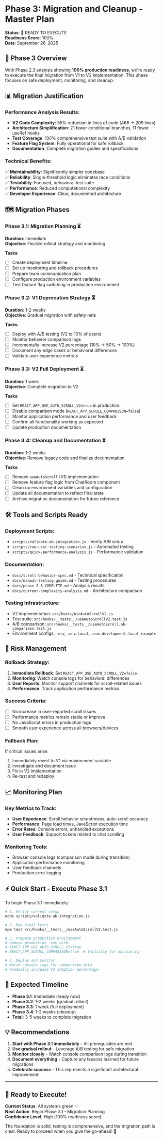 # Phase 3: Migration and Cleanup - Master Plan 

**Status**: 🚀 READY TO EXECUTE  
**Readiness Score**: 100%  
**Date**: September 26, 2025

## 🎯 Phase 3 Overview

With Phase 2.3 analysis showing **100% production readiness**, we're ready to execute the final migration from V1 to V2 implementation. This phase focuses on safe deployment, monitoring, and cleanup.

## 📊 Migration Justification

### Performance Analysis Results:
- **V2 Code Complexity**: 55% reduction in lines of code (468 → 209 lines)
- **Architecture Simplification**: 21 fewer conditional branches, 11 fewer useRef hooks
- **Test Coverage**: 100% comprehensive test suite with A/B validation
- **Feature Flag System**: Fully operational for safe rollback
- **Documentation**: Complete migration guides and specifications

### Technical Benefits:
✅ **Maintainability**: Significantly simpler codebase  
✅ **Reliability**: Single-threshold logic eliminates race conditions  
✅ **Testability**: Focused, behavioral test suite  
✅ **Performance**: Reduced computational complexity  
✅ **Developer Experience**: Clear, documented architecture  

## 🗺️ Migration Phases

### Phase 3.1: Migration Planning ⏳
**Duration**: Immediate  
**Objective**: Finalize rollout strategy and monitoring

**Tasks**:
- [ ] Create deployment timeline
- [ ] Set up monitoring and rollback procedures  
- [ ] Prepare team communication plan
- [ ] Configure production environment variables
- [ ] Test feature flag switching in production environment

### Phase 3.2: V1 Deprecation Strategy ⏳
**Duration**: 1-2 weeks  
**Objective**: Gradual migration with safety nets

**Tasks**:
- [ ] Deploy with A/B testing (V2 to 10% of users)
- [ ] Monitor behavior comparison logs
- [ ] Incrementally increase V2 percentage (10% → 50% → 100%)
- [ ] Document any edge cases or behavioral differences
- [ ] Validate user experience metrics

### Phase 3.3: V2 Full Deployment ⏳
**Duration**: 1 week  
**Objective**: Complete migration to V2

**Tasks**:
- [ ] Set `REACT_APP_USE_AUTO_SCROLL_V2=true` in production
- [ ] Disable comparison mode (`REACT_APP_SCROLL_COMPARISON=false`)
- [ ] Monitor application performance and user feedback
- [ ] Confirm all functionality working as expected
- [ ] Update production documentation

### Phase 3.4: Cleanup and Documentation ⏳
**Duration**: 1-2 weeks  
**Objective**: Remove legacy code and finalize documentation

**Tasks**:
- [ ] Remove `useAutoScroll` (V1) implementation
- [ ] Remove feature flag logic from ChatRoom component
- [ ] Clean up environment variables and configuration
- [ ] Update all documentation to reflect final state
- [ ] Archive migration documentation for future reference

## 🛠️ Tools and Scripts Ready

### Deployment Scripts:
- `scripts/validate-ab-integration.js` - Verify A/B setup
- `scripts/run-user-testing-scenarios.js` - Automated testing
- `scripts/quick-performance-analysis.js` - Performance validation

### Documentation:
- `docs/scroll-behavior-spec.md` - Technical specification
- `docs/manual-testing-guide.md` - Testing procedures
- `docs/phase-2-3-COMPLETE.md` - Analysis results
- `docs/current-complexity-analysis.md` - Architecture comparison

### Testing Infrastructure:
- V2 implementation: `src/hooks/useAutoScrollV2.js`
- Test suite: `src/hooks/__tests__/useAutoScrollV2.test.js`
- A/B comparison: `src/hooks/__tests__/useAutoScroll.ab-comparison.test.js`
- Environment configs: `.env`, `.env.local`, `.env.development.local.example`

## 🚨 Risk Management

### Rollback Strategy:
1. **Immediate Rollback**: Set `REACT_APP_USE_AUTO_SCROLL_V2=false`
2. **Monitoring**: Watch console logs for behavioral differences
3. **User Reports**: Monitor support channels for scroll-related issues
4. **Performance**: Track application performance metrics

### Success Criteria:
- [ ] No increase in user-reported scroll issues
- [ ] Performance metrics remain stable or improve
- [ ] No JavaScript errors in production logs
- [ ] Smooth user experience across all browsers/devices

### Fallback Plan:
If critical issues arise:
1. Immediately revert to V1 via environment variable
2. Investigate and document issue
3. Fix in V2 implementation
4. Re-test and redeploy

## 📈 Monitoring Plan

### Key Metrics to Track:
- **User Experience**: Scroll behavior smoothness, auto-scroll accuracy
- **Performance**: Page load times, JavaScript execution time
- **Error Rates**: Console errors, unhandled exceptions
- **User Feedback**: Support tickets related to chat scrolling

### Monitoring Tools:
- Browser console logs (comparison mode during transition)
- Application performance monitoring
- User feedback channels
- Production error logging

## ⚡ Quick Start - Execute Phase 3.1

To begin Phase 3.1 immediately:

```bash
# 1. Verify current setup
node scripts/validate-ab-integration.js

# 2. Run final tests
npm test src/hooks/__tests__/useAutoScrollV2.test.js

# 3. Prepare production environment
# Update production .env with:
# REACT_APP_USE_AUTO_SCROLL_V2=true
# REACT_APP_SCROLL_COMPARISON=true  # Initially for monitoring

# 4. Deploy and monitor
# Watch console logs for comparison data
# Gradually increase V2 adoption percentage
```

## 🎯 Expected Timeline

- **Phase 3.1**: Immediate (ready now)
- **Phase 3.2**: 1-2 weeks (gradual rollout)
- **Phase 3.3**: 1 week (full deployment)
- **Phase 3.4**: 1-2 weeks (cleanup)
- **Total**: 3-5 weeks to complete migration

## 💡 Recommendations

1. **Start with Phase 3.1 immediately** - All prerequisites are met
2. **Use gradual rollout** - Leverage A/B testing for safe migration
3. **Monitor closely** - Watch console comparison logs during transition
4. **Document everything** - Capture any lessons learned for future migrations
5. **Celebrate success** - This represents a significant architectural improvement

---

## 🏁 Ready to Execute!

**Current Status**: All systems green ✅  
**Next Action**: Begin Phase 3.1 - Migration Planning  
**Confidence Level**: High (100% readiness score)

The foundation is solid, testing is comprehensive, and the migration path is clear. Ready to proceed when you give the go-ahead! 🚀